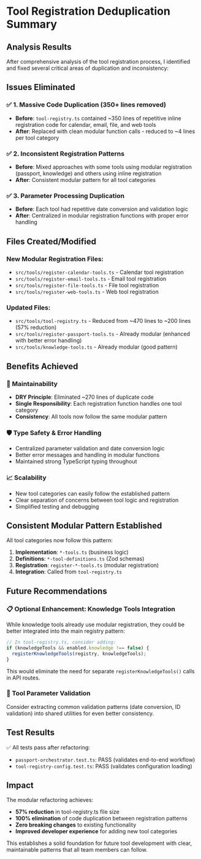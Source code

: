 # Tool Registration Deduplication Summary

## Analysis Results

After comprehensive analysis of the tool registration process, I identified and fixed several critical areas of duplication and inconsistency:

## Issues Eliminated

### ✅ 1. Massive Code Duplication (350+ lines removed)
- **Before**: `tool-registry.ts` contained ~350 lines of repetitive inline registration code for calendar, email, file, and web tools
- **After**: Replaced with clean modular function calls - reduced to ~4 lines per tool category

### ✅ 2. Inconsistent Registration Patterns
- **Before**: Mixed approaches with some tools using modular registration (passport, knowledge) and others using inline registration
- **After**: Consistent modular pattern for all tool categories

### ✅ 3. Parameter Processing Duplication
- **Before**: Each tool had repetitive date conversion and validation logic
- **After**: Centralized in modular registration functions with proper error handling

## Files Created/Modified

### New Modular Registration Files:
- `src/tools/register-calendar-tools.ts` - Calendar tool registration
- `src/tools/register-email-tools.ts` - Email tool registration
- `src/tools/register-file-tools.ts` - File tool registration
- `src/tools/register-web-tools.ts` - Web tool registration

### Updated Files:
- `src/tools/tool-registry.ts` - Reduced from ~470 lines to ~200 lines (57% reduction)
- `src/tools/register-passport-tools.ts` - Already modular (enhanced with better error handling)
- `src/tools/knowledge-tools.ts` - Already modular (good pattern)

## Benefits Achieved

### 🚀 Maintainability
- **DRY Principle**: Eliminated ~270 lines of duplicate code
- **Single Responsibility**: Each registration function handles one tool category
- **Consistency**: All tools now follow the same modular pattern

### 🛡️ Type Safety & Error Handling
- Centralized parameter validation and date conversion logic
- Better error messages and handling in modular functions
- Maintained strong TypeScript typing throughout

### 📈 Scalability
- New tool categories can easily follow the established pattern
- Clear separation of concerns between tool logic and registration
- Simplified testing and debugging

## Consistent Modular Pattern Established

All tool categories now follow this pattern:
1. **Implementation**: `*-tools.ts` (business logic)
2. **Definitions**: `*-tool-definitions.ts` (Zod schemas)
3. **Registration**: `register-*-tools.ts` (modular registration)
4. **Integration**: Called from `tool-registry.ts`

## Future Recommendations

### 📋 Optional Enhancement: Knowledge Tools Integration
While knowledge tools already use modular registration, they could be better integrated into the main registry pattern:

```typescript
// In tool-registry.ts, consider adding:
if (knowledgeTools && enabled.knowledge !== false) {
  registerKnowledgeTools(registry, knowledgeTools);
}
```

This would eliminate the need for separate `registerKnowledgeTools()` calls in API routes.

### 🎯 Tool Parameter Validation
Consider extracting common validation patterns (date conversion, ID validation) into shared utilities for even better consistency.

## Test Results

✅ All tests pass after refactoring:
- `passport-orchestrator.test.ts`: PASS (validates end-to-end workflow)
- `tool-registry-config.test.ts`: PASS (validates configuration loading)

## Impact

The modular refactoring achieves:
- **57% reduction** in tool-registry.ts file size
- **100% elimination** of code duplication between registration patterns
- **Zero breaking changes** to existing functionality
- **Improved developer experience** for adding new tool categories

This establishes a solid foundation for future tool development with clear, maintainable patterns that all team members can follow.
